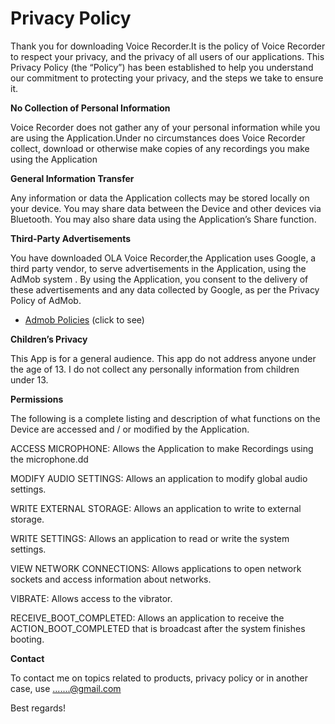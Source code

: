 
<h1>Privacy Policy </h1>

Thank you for downloading Voice Recorder.It is the policy of  Voice Recorder to respect your privacy, 
and the privacy of all users of our applications. 
This Privacy Policy (the “Policy”) has been established to help you understand our commitment to protecting 
your privacy, and the steps we take to ensure it.


<b>No Collection of Personal Information</b>

Voice Recorder does not gather any of your personal information 
while you are using the Application.Under no circumstances does Voice Recorder collect, download or 
otherwise make copies of any recordings you make using the Application

<b>General Information Transfer</b>

Any information or data the Application collects may be stored locally on your device. You may share 
data between the Device and other devices via Bluetooth. 
You may also share data using the Application’s Share function.


<b>Third-Party Advertisements</b>

You have downloaded OLA Voice Recorder,the Application uses Google, a third party vendor, to serve advertisements 
in the Application, using the AdMob system . By using the Application, 
you consent to the delivery of these advertisements and any data collected by Google, as per the 
Privacy Policy of AdMob.
* <a href="https://support.google.com/admob/answer/6128543?hl=en">Admob Policies</a> (click to see)

<b>Children’s Privacy</b>

This App is for a general audience. This app do not address anyone under the age of 13. I do not collect any personally information from children under 13.

<b>Permissions</b>

The following is a complete listing and description of what functions on the Device are 
accessed and / or modified by the Application. 


ACCESS MICROPHONE:
Allows the Application to make Recordings using the microphone.dd


MODIFY AUDIO SETTINGS:
Allows an application to modify global audio settings.


WRITE EXTERNAL STORAGE:
Allows an application to write to external storage.


WRITE SETTINGS:
Allows an application to read or write the system settings.


VIEW NETWORK CONNECTIONS:
Allows applications to open network sockets and access information about networks.


VIBRATE:
Allows access to the vibrator.


RECEIVE_BOOT_COMPLETED:
Allows an application to receive the ACTION_BOOT_COMPLETED that is broadcast after the system finishes booting.


<b>Contact</b>

To contact me on topics related to products, privacy policy or in another case, use 
.......@gmail.com

Best regards!

